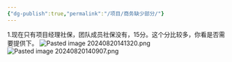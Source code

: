```yaml
---
{"dg-publish":true,"permalink":"/项目/商务缺少部分/"}
---
```


1.现在只有项目经理社保，团队成员社保没有，15分。这个分比较多，你看是否需要提供下。
![Pasted image 20240820141320.png](https://ls.liuda.de/i/2024/08/20/66c4366d8a688.png)![Pasted image 20240820140907.png](https://ls.liuda.de/i/2024/08/20/66c4367041d0f.png)